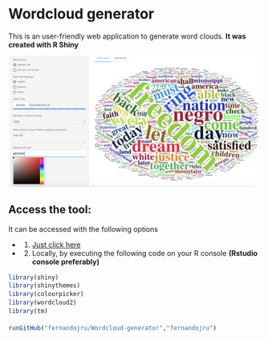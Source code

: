 # Wordcloud generator
This is an user-friendly web application to generate word clouds. **It was created with R Shiny**

![Ex](https://github.com/fernandojru/Wordcloud-generator/blob/master/UI.png)

## Access the tool: 

It can be accessed with the following options
* 1. [Just click here](https://fernandojru.shinyapps.io/Wordcloud_creator/?_ga=2.98759838.1479433610.1589865133-1383316383.1589527346)
* 2. Locally, by executing the following code on your R console **(Rstudio console preferably)**

``` r
library(shiny)
library(shinythemes)
library(colourpicker)
library(wordcloud2)
library(tm)

runGitHub("fernandojru/Wordcloud-generator","fernandojru")
```
